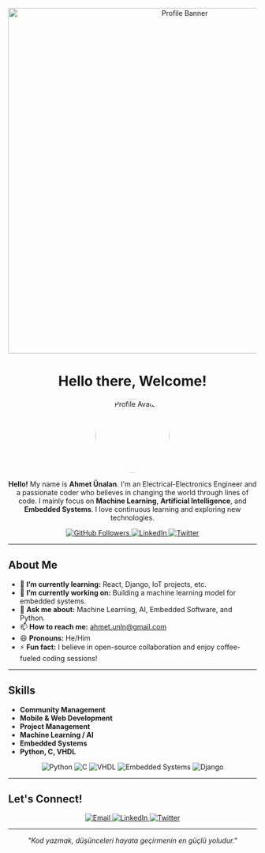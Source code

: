 <!-- Profilinizin üst kısmına yerleştirmek istediğiniz banner resmi -->
<p align="center">
  <img src="https://i.ibb.co/RN1wPMQ/placeholder-banner.png" alt="Profile Banner" width="700"/>
</p>

<h1 align="center">Hello there, Welcome!</h1>

<!-- Profil resmi veya avatar eklemek isterseniz -->
<p align="center">
  <img src="https://i.ibb.co/K2WR2v2/placeholder-avatar.png" alt="Profile Avatar" width="150" style="border-radius:50%"/>
</p>

<p align="center">
  <strong>Hello!</strong> My name is <b>Ahmet Ünalan</b>.  
  I'm an Electrical-Electronics Engineer and a passionate coder who believes 
  in changing the world through lines of code. I mainly focus on 
  <b>Machine Learning</b>, <b>Artificial Intelligence</b>, and <b>Embedded Systems</b>.  
  I love continuous learning and exploring new technologies.
</p>

<!-- Sosyal medya bağlantıları (GitHub, LinkedIn, Twitter vb.) -->
<p align="center">
  <a href="https://github.com/Ahmetunln">
    <img src="https://img.shields.io/github/followers/Ahmetunln?label=Follow%20Me&style=social" alt="GitHub Followers" />
  </a>
  <a href="https://www.linkedin.com/in/ahmet-ünalan-49343a251/">
    <img src="https://img.shields.io/badge/-LinkedIn-blue?style=social&logo=linkedin" alt="LinkedIn" />
  </a>
  <a href="https://twitter.com/ahmetunalan3">
    <img src="https://img.shields.io/twitter/follow/ahmetunalan3?style=social" alt="Twitter" />
  </a>
</p>

---

## About Me

- 🌱 **I’m currently learning:** React, Django, IoT projects, etc.  
- 🔭 **I’m currently working on:** Building a machine learning model for embedded systems.  
- 💬 **Ask me about:** Machine Learning, AI, Embedded Software, and Python.  
- 📫 **How to reach me:** [ahmet.unln@gmail.com](mailto:ahmet.unln@gmail.com)  
- 😄 **Pronouns:** He/Him  
- ⚡ **Fun fact:** I believe in open-source collaboration and enjoy coffee-fueled coding sessions!

---

## Skills

- **Community Management**  
- **Mobile & Web Development**  
- **Project Management**  
- **Machine Learning / AI**  
- **Embedded Systems**  
- **Python, C, VHDL**  

<p align="center">
  <img src="https://img.shields.io/badge/Python-3776AB?style=for-the-badge&logo=python&logoColor=white" alt="Python"/>
  <img src="https://img.shields.io/badge/C-00599C?style=for-the-badge&logo=c&logoColor=white" alt="C"/>
  <img src="https://img.shields.io/badge/VHDL-000080?style=for-the-badge&logoColor=white" alt="VHDL"/>
  <img src="https://img.shields.io/badge/Embedded-Systems-9cf?style=for-the-badge" alt="Embedded Systems"/>
  <img src="https://img.shields.io/badge/Django-092E20?style=for-the-badge&logo=django&logoColor=white" alt="Django"/>
</p>

---

## Let's Connect!

<p align="center">
  <a href="mailto:ahmet.unln@gmail.com">
    <img src="https://img.shields.io/badge/Email-ahmet.unln@gmail.com-D14836?style=for-the-badge&logo=gmail&logoColor=white" alt="Email"/>
  </a>
  <a href="https://www.linkedin.com/in/ahmet-ünalan-49343a251/">
    <img src="https://img.shields.io/badge/LinkedIn-Ahmet%20%C3%9Cnalan-0A66C2?style=for-the-badge&logo=linkedin&logoColor=white" alt="LinkedIn"/>
  </a>
  <a href="https://twitter.com/ahmetunalan3">
    <img src="https://img.shields.io/badge/Twitter-@ahmetunalan3-1DA1F2?style=for-the-badge&logo=twitter&logoColor=white" alt="Twitter"/>
  </a>
</p>

---

<p align="center">
  <em>"Kod yazmak, düşünceleri hayata geçirmenin en güçlü yoludur."</em>
</p>
